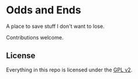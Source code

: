 # Odds and Ends

A place to save stuff I don't want to lose.

Contributions welcome.

## License
Everything in this repo is licensed under the [GPL v2](https://www.gnu.org/licenses/old-licenses/gpl-2.0.en.html).